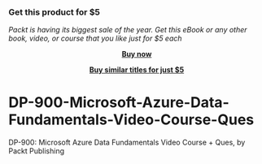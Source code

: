 
### Get this product for $5

<i>Packt is having its biggest sale of the year. Get this eBook or any other book, video, or course that you like just for $5 each</i>


<b><p align='center'>[Buy now](https://packt.link/9781803231778)</p></b>


<b><p align='center'>[Buy similar titles for just $5](https://subscription.packtpub.com/search)</p></b>


# DP-900-Microsoft-Azure-Data-Fundamentals-Video-Course-Ques
DP-900: Microsoft Azure Data Fundamentals Video Course + Ques, by Packt Publishing
